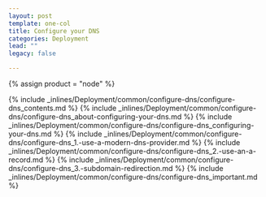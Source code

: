 ```yaml
---
layout: post
template: one-col
title: Configure your DNS
categories: Deployment
lead: ""
legacy: false

---
```

{% assign product = "node" %}

{% include _inlines/Deployment/common/configure-dns/configure-dns_contents.md %}
{% include _inlines/Deployment/common/configure-dns/configure-dns_about-configuring-your-dns.md %}
{% include _inlines/Deployment/common/configure-dns/configure-dns_configuring-your-dns.md %}
{% include _inlines/Deployment/common/configure-dns/configure-dns_1.-use-a-modern-dns-provider.md %}
{% include _inlines/Deployment/common/configure-dns/configure-dns_2.-use-an-a-record.md %}
{% include _inlines/Deployment/common/configure-dns/configure-dns_3.-subdomain-redirection.md %}
{% include _inlines/Deployment/common/configure-dns/configure-dns_important.md %}
